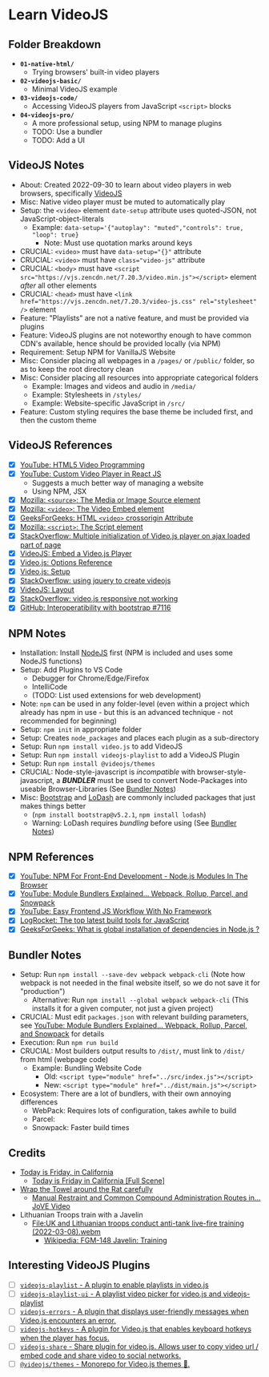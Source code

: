 
# Learn VideoJS

## Folder Breakdown
- **`01-native-html/`**
  - Trying browsers' built-in video players
- **`02-videojs-basic/`**
  - Minimal VideoJS example
- **`03-videojs-code/`**
  - Accessing VideoJS players from JavaScript `<script>` blocks
- **`04-videojs-pro/`**
  - A more professional setup, using NPM to manage plugins
  - TODO: Use a bundler
  - TODO: Add a UI

## VideoJS Notes
- About: Created 2022-09-30 to learn about video players in web browsers, specifically [VideoJS](https://videojs.com/)
- Misc: Native video player must be muted to automatically play
- Setup: the `<video>` element `` date-setup `` attribute uses quoted-JSON, not JavaScript-object-literals
  - Example: `` data-setup='{"autoplay": "muted","controls": true, "loop": true} ``
    - Note: Must use quotation marks around keys
- CRUCIAL: `<video>`  must have `` data-setup="{}" `` attribute
- CRUCIAL: `<video>`  must have `` class="video-js" `` attribute
- CRUCIAL: `<body>`   must have `` <script src="https://vjs.zencdn.net/7.20.3/video.min.js"></script> `` element *after* all other elements
- CRUCIAL: `<head>`   must have `` <link href="https://vjs.zencdn.net/7.20.3/video-js.css" rel="stylesheet" /> `` element
- Feature: "Playlists" are not a native feature, and must be provided via plugins
- Feature: VideoJS plugins are not noteworthy enough to have common CDN's available, hence should be provided locally (via NPM)
- Requirement: Setup NPM for VanillaJS Website
- Misc: Consider placing all webpages in a `/pages/` or `/public/` folder, so as to keep the root directory clean
- Misc: Consider placing all resources into appropriate categorical folders
  - Example: Images and videos and audio in `/media/`
  - Example: Stylesheets in `/styles/`
  - Example: Website-specific JavaScript in `/src/`
- Feature: Custom styling requires the base theme be included first, and then the custom theme

## VideoJS References
- [x] [YouTube: HTML5 Video Programming](https://www.youtube.com/playlist?list=PLSkTiyK6-uFd85cPVw6RcXn9MFNwms6L3)
- [x] [YouTube: Custom Video Player in React JS](https://www.youtube.com/watch?v=oITDcIjJBlY)
  - Suggests a much better way of managing a website
  - Using NPM, JSX
- [x] [Mozilla: `<source>`: The Media or Image Source element](https://developer.mozilla.org/en-US/docs/Web/HTML/Element/source)
- [x] [Mozilla: `<video>`: The Video Embed element](https://developer.mozilla.org/en-US/docs/Web/HTML/Element/video)
- [x] [GeeksForGeeks: HTML `<video>` crossorigin Attribute](https://www.geeksforgeeks.org/html-video-crossorigin-attribute/)
- [x] [Mozilla: `<script>`: The Script element](https://developer.mozilla.org/en-US/docs/Web/HTML/Element/script)
- [x] [StackOverflow: Multiple initialization of Video.js player on ajax loaded part of page](https://stackoverflow.com/questions/14070127/multiple-initialization-of-video-js-player-on-ajax-loaded-part-of-page)
- [x] [VideoJS: Embed a Video.js Player](https://videojs.com/guides/embeds/)
- [x] [Video.js: Options Reference](https://videojs.com/guides/options/)
- [x] [Video.js: Setup](https://videojs.com/guides/setup/)
- [x] [StackOverflow: using jquery to create videojs](https://stackoverflow.com/questions/26356193/using-jquery-to-create-videojs)
- [x] [VideoJS: Layout](https://videojs.com/guides/layout/)
- [x] [StackOverflow: video.js responsive not working](https://stackoverflow.com/questions/24290484/video-js-responsive-not-working)
- [x] [GitHub: Interoperatibility with bootstrap #7116](https://github.com/videojs/video.js/issues/7116)

## NPM Notes
- Installation: Install [NodeJS](https://nodejs.org/en/) first (NPM is included and uses some NodeJS functions)
- Setup: Add Plugins to VS Code
  - Debugger for Chrome/Edge/Firefox
  - IntelliCode
  - (TODO: List used extensions for web development)
- Note: `npm` can be used in any folder-level (even within a project which already has npm in use - but this is an advanced technique - not recommended for beginning)
- Setup: `` npm init `` in appropriate folder
- Setup: Creates `node_packages` and places each plugin as a sub-directory
- Setup: Run `` npm install video.js `` to add VideoJS
- Setup: Run `` npm install videojs-playlist `` to add a VideoJS Plugin
- Setup: Run `` npm install @videojs/themes ``
- CRUCIAL: Node-style-javascript is *incompatible* with browser-style-javascript, a ***BUNDLER*** must be used to convert Node-Packages into useable Browser-Libraries (See [Bundler Notes](#bundler-notes))
- Misc: [Bootstrap](https://www.npmjs.com/package/bootstrap) and [LoDash](https://lodash.com/) are commonly included packages that just makes things better
  - (`` npm install bootstrap@v5.2.1 ``, `` npm install lodash ``)
  - Warning: LoDash requires *bundling* before using (See [Bundler Notes](#bundler-notes))

## NPM References
- [x] [YouTube: NPM For Front-End Development - Node.js Modules In The Browser](https://www.youtube.com/watch?v=dHHEz-qDvko)
- [x] [YouTube: Module Bundlers Explained... Webpack, Rollup, Parcel, and Snowpack](https://www.youtube.com/watch?v=5IG4UmULyoA)
- [x] [YouTube: Easy Frontend JS Workflow With No Framework](https://www.youtube.com/watch?v=8rD9amRSOQY)
- [x] [LogRocket: The top latest build tools for JavaScript](https://blog.logrocket.com/the-top-latest-build-tools-for-javascript/)
- [x] [GeeksForGeeks: What is global installation of dependencies in Node.js ?](https://www.geeksforgeeks.org/what-is-global-installation-of-dependencies-in-node-js/)

## Bundler Notes
- Setup: Run `` npm install --save-dev webpack webpack-cli `` (Note how webpack is not needed in the final website itself, so we do not save it for "production")
  - Alternative: Run `` npm install --global webpack webpack-cli `` (This installs it for a given computer, not just a given project)
- CRUCIAL: Must edit `packages.json` with relevant building parameters, see [YouTube: Module Bundlers Explained... Webpack, Rollup, Parcel, and Snowpack](https://www.youtube.com/watch?v=5IG4UmULyoA) for details
- Execution: Run `` npm run build ``
- CRUCIAL: Most builders output results to `/dist/`, must link to `/dist/` from html (webpage code)
  - Example: Bundling Website Code
    - Old: `` <script type="module" href="../src/index.js"></script> `` 
    - New: `` <script type="module" href="../dist/main.js"></script> ``
- Ecosystem: There are a lot of bundlers, with their own annoying differences
  - WebPack: Requires lots of configuration, takes awhile to build
  - Parcel: 
  - Snowpack: Faster build times

## Credits
- [Today is Friday, in California](https://www.youtube.com/watch?v=9WaYCdQ8FOQ)
  - [Today is Friday in California [Full Scene]](https://www.youtube.com/watch?v=m1CW3MrwTeY)
- [Wrap the Towel around the Rat carefully](https://www.youtube.com/watch?v=BTH40ElpYow)
  - [Manual Restraint and Common Compound Administration Routes in… JoVE Video](https://www.youtube.com/watch?v=s9skgg7dHIA)
- Lithuanian Troops train with a Javelin
  - [File:UK and Lithuanian troops conduct anti-tank live-fire training (2022-03-08).webm](https://en.wikipedia.org/wiki/File:UK_and_Lithuanian_troops_conduct_anti-tank_live-fire_training_(2022-03-08).webm)
    - [Wikipedia: FGM-148 Javelin: Training](https://en.wikipedia.org/wiki/FGM-148_Javelin#Training)

## Interesting VideoJS Plugins
- [ ] [`videojs-playlist` - A plugin to enable playlists in video.js](https://www.npmjs.com/package/videojs-playlist)
- [ ] [`videojs-playlist-ui` - A playlist video picker for video.js and videojs-playlist](https://www.npmjs.com/package/videojs-playlist-ui)
- [ ] [`videojs-errors` - A plugin that displays user-friendly messages when Video.js encounters an error.](https://www.npmjs.com/package/videojs-errors)
- [ ] [`videojs-hotkeys` - A plugin for Video.js that enables keyboard hotkeys when the player has focus.](https://www.npmjs.com/package/videojs-hotkeys)
- [ ] [`videojs-share` - Share plugin for video.js. Allows user to copy video url / embed code and share video to social networks.](https://www.npmjs.com/package/videojs-share)
- [ ] [`@videojs/themes` - Monorepo for Video.js themes 💅.](https://www.npmjs.com/package/@videojs/themes)
